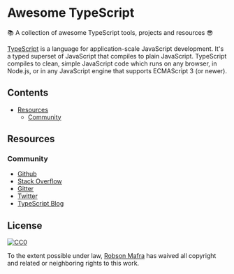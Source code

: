 # Awesome TypeScript
📚  A collection of awesome TypeScript tools, projects and resources 😎 

[TypeScript](http://www.typescriptlang.org/) is a language for application-scale JavaScript development. It's a typed superset of JavaScript that compiles to plain JavaScript. TypeScript compiles to clean, simple JavaScript code which runs on any browser, in Node.js, or in any JavaScript engine that supports ECMAScript 3 (or newer).

## Contents

- [Resources](#resources)
	- [Community](#community)


## Resources

### Community

- [Github](https://github.com/Microsoft/TypeScript)
- [Stack Overflow](https://stackoverflow.com/questions/tagged/typescript)
- [Gitter](https://gitter.im/Microsoft/TypeScript)
- [Twitter](https://twitter.com/typescriptlang)
- [TypeScript Blog](https://blogs.msdn.microsoft.com/typescript)


## License

[![CC0](http://mirrors.creativecommons.org/presskit/buttons/88x31/svg/cc-zero.svg)](https://creativecommons.org/publicdomain/zero/1.0/)

To the extent possible under law, [Robson Mafra](https://github.com/robsonmafra) has waived all copyright and related or neighboring rights to this work.
